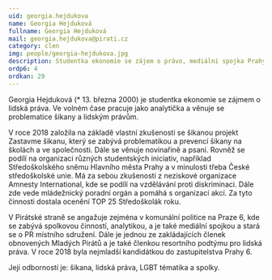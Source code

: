```yaml
---
uid: georgia.hejdukova
name: Georgia Hejduková
fullname: Georgia Hejduková
mail: georgia.hejdukova@pirati.cz
category: clen
img: people/georgia-hejdukova.jpg
description: Studentka ekonomie se zájem o právo, mediální spojka Prahy 6, členka resortního týmu pro lidská práva, vedoucí neziskové organizace
ordp6: 4
ordkan: 29
---
```

Georgia Hejduková (* 13. března 2000) je studentka ekonomie se zájmem o lidská práva. Ve volném čase pracuje jako analytička a věnuje se problematice šikany a lidským právům.

V roce 2018 založila na základě vlastní zkušenosti se šikanou projekt Zastavme šikanu, který se zabývá problematikou a prevencí šikany na školách a ve společnosti. Dále se věnuje novinařině a psaní. Rovněž se podílí na organizaci různých studentských iniciativ, například Středoškolského sněmu Hlavního města Prahy a v minulosti třeba České středoškolské unie. Má za sebou zkušenosti z neziskové organizace Amnesty International, kde se podílí na vzdělávání proti diskriminaci. Dále zde vede mládežnický poradní orgán a pomáhá s organizací akcí. Za tyto činnosti dostala ocenění TOP 25 Středoškolák roku.

V Pirátské straně se angažuje zejména v komunální politice na Praze 6, kde se zabývá spolkovou činností, analytikou, a je také mediální spojkou a stará se o PR místního sdružení. Dále je jednou ze zakládajících členek obnovených Mladých Pirátů a je také členkou resortního podtýmu pro lidská práva. V roce 2018 byla nejmladší kandidátkou do zastupitelstva Prahy 6.

Její odborností je: šikana, lidská práva, LGBT tématika a spolky.
